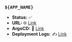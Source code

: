 ### `${APP_NAME}`
* __Status:__ :white_check_mark:
* __URL:__ :globe_with_meridians: [Link](${APP_URL})
* __ArgoCD:__ :link: [Link](https://${ARGOCD_SERVER}/applications?search=${APP_NAME})
* __Deployment Logs:__ :writing_hand: [Link](https://github.com/${REPO}/actions/runs/${RUN_ID})
